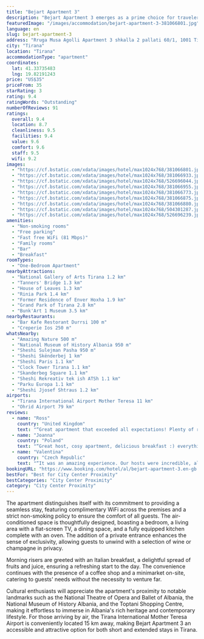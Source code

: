 ```yaml
---
title: "Bejart Apartment 3"
description: "Bejart Apartment 3 emerges as a prime choice for travelers seeking a blend of convenience and comfort in the heart of Tirana."
featuredImage: "/images/accommodation/bejart-apartment-3-381066801.jpg"
language: en
slug: bejart-apartment-3
address: "Rruga Musa Agolli Apartment 3 shkalla 2 pallati 60/1, 1001 Tirana, Albania"
city: "Tirana"
location: "Tirana"
accommodationType: "apartment"
coordinates:
  lat: 41.33735483
  lng: 19.82191243
price: "US$35"
priceFrom: 35
starRating: 3
rating: 9.4
ratingWords: "Outstanding"
numberOfReviews: 91
ratings:
  overall: 9.4
  location: 8.7
  cleanliness: 9.5
  facilities: 9.4
  value: 9.6
  comfort: 9.6
  staff: 9.5
  wifi: 9.2
images:
  - "https://cf.bstatic.com/xdata/images/hotel/max1024x768/381066801.jpg?k=8e05ba3581fb61b14e32a58d4d027ec22aa54c0d74a47dc7f48b7a2875fd36e2&o=&hp=1"
  - "https://cf.bstatic.com/xdata/images/hotel/max1024x768/381066933.jpg?k=684d105e726531bedbc8de0aebcfc39c335cbbe01225d46486733e1d0ca7c3a0&o=&hp=1"
  - "https://cf.bstatic.com/xdata/images/hotel/max1024x768/526696044.jpg?k=8b55826f3e6d962de1b0fc888847cf0eb9ae9422c7284b6b2ca6da80c853493d&o=&hp=1"
  - "https://cf.bstatic.com/xdata/images/hotel/max1024x768/381066955.jpg?k=9cf1d2f9ac347b4be5b73506d4c4687c2ece27cba4b4a1d57d84a4e6a2081e1b&o=&hp=1"
  - "https://cf.bstatic.com/xdata/images/hotel/max1024x768/381066773.jpg?k=faceacd5497dcde1a7e8bc3bfe5c18b677b78dc7fee1f36cba9b0ad651a0b9aa&o=&hp=1"
  - "https://cf.bstatic.com/xdata/images/hotel/max1024x768/381066875.jpg?k=b27242c0306607c4e7c583b5490539785f2ea88e2468ec282d39466a8a391b89&o=&hp=1"
  - "https://cf.bstatic.com/xdata/images/hotel/max1024x768/381066880.jpg?k=6bbba37df0678f30f9948badd4d235a7bfe0a34a0add3e2a8c042bc6cf6d3ade&o=&hp=1"
  - "https://cf.bstatic.com/xdata/images/hotel/max1024x768/504301287.jpg?k=9434e83a9ed961d863cab1c5d7005f6b6e3e9a06c6b5d2108e9b3e2bedeb5399&o=&hp=1"
  - "https://cf.bstatic.com/xdata/images/hotel/max1024x768/526696239.jpg?k=5b794f319745dc0741f533180ee13f4acd8d5366f961c5953e60247adb8c1a85&o=&hp=1"
amenities:
  - "Non-smoking rooms"
  - "Free parking"
  - "Fast free WiFi (81 Mbps)"
  - "Family rooms"
  - "Bar"
  - "Breakfast"
roomTypes:
  - "One-Bedroom Apartment"
nearbyAttractions:
  - "National Gallery of Arts Tirana 1.2 km"
  - "Tanners' Bridge 1.3 km"
  - "House of Leaves 1.3 km"
  - "Rinia Park 1.4 km"
  - "Former Residence of Enver Hoxha 1.9 km"
  - "Grand Park of Tirana 2.8 km"
  - "Bunk'Art 1 Museum 3.5 km"
nearbyRestaurants:
  - "Bar Kafe Restorant Durrsi 100 m"
  - "Creperie Ios 250 m"
whatsNearby:
  - "Amazing Nature 500 m"
  - "National Museum of History Albania 950 m"
  - "Sheshi Sulejman Pasha 950 m"
  - "Sheshi Skënderbej 1 km"
  - "Sheshi Paris 1.1 km"
  - "Clock Tower Tirana 1.1 km"
  - "Skanderbeg Square 1.1 km"
  - "Sheshi Rekreativ tek ish ATSh 1.1 km"
  - "Parku Europa 1.1 km"
  - "Sheshi Jjosef Shtraus 1.2 km"
airports:
  - "Tirana International Airport Mother Teresa 11 km"
  - "Ohrid Airport 79 km"
reviews:
  - name: "Ross"
    country: "United Kingdom"
    text: "“Great apartment that exceeded all expectations! Plenty of room, very comfy and well equipped. Staff were welcoming and made our stay a pleasure! Coffee and toast each morning was an added bonus, as was car parking.”"
  - name: "Joanna"
    country: "Poland"
    text: "“Great host, cosy apartment, delicious breakfast :) everything what needed during a short stay”"
  - name: "Valentina"
    country: "Czech Republic"
    text: "“It was an amazing experience. Our hosts were incredible, always helpful and nice. Breakfast was also very nice. Looking forward to coming back.”"
bookingURL: "https://www.booking.com/hotel/al/bejart-apartment-3.en-gb.html?aid=8035640"
bestFor: "Best for City Center Proximity"
bestCategories: "City Center Proximity"
category: "City Center Proximity"
---
```


The apartment distinguishes itself with its commitment to providing a seamless stay, featuring complimentary WiFi across the premises and a strict non-smoking policy to ensure the comfort of all guests. The air-conditioned space is thoughtfully designed, boasting a bedroom, a living area with a flat-screen TV, a dining space, and a fully equipped kitchen complete with an oven. The addition of a private entrance enhances the sense of exclusivity, allowing guests to unwind with a selection of wine or champagne in privacy.

Morning risers are greeted with an Italian breakfast, a delightful spread of fruits and juice, ensuring a refreshing start to the day. The convenience continues with the presence of a coffee shop and a minimarket on-site, catering to guests' needs without the necessity to venture far.

Cultural enthusiasts will appreciate the apartment's proximity to notable landmarks such as the National Theatre of Opera and Ballet of Albania, the National Museum of History Albania, and the Toptani Shopping Centre, making it effortless to immerse in Albania's rich heritage and contemporary lifestyle. For those arriving by air, the Tirana International Mother Teresa Airport is conveniently located 15 km away, making Bejart Apartment 3 an accessible and attractive option for both short and extended stays in Tirana.